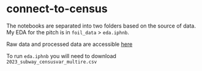 # connect-to-census

The notebooks are separated into two folders based on the source of data. My EDA for the pitch is in `foil_data` > `eda.iphnb`. 

Raw data and processed data are accessible [here](https://drive.google.com/drive/folders/1uZcIPkzq6sTAGxfVR--rEgShWm6Izdwq?usp=drive_link)  

To run `eda.iphnb` you will need to download `2023_subway_censusvar_multire.csv`